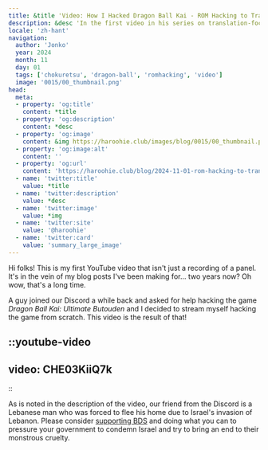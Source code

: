 ```yaml
---
title: &title 'Video: How I Hacked Dragon Ball Kai - ROM Hacking to Translate a Video Game'
description: &desc 'In the first video in his series on translation-focused ROM hacking, Jonko releases a new video about hacking Dragon Ball Kai so it can be translated!'
locale: 'zh-hant'
navigation:
  author: 'Jonko'
  year: 2024
  month: 11
  day: 01
  tags: ['chokuretsu', 'dragon-ball', 'romhacking', 'video']
  image: '0015/00_thumbnail.png'
head:
  meta:
  - property: 'og:title'
    content: *title
  - property: 'og:description'
    content: *desc
  - property: 'og:image'
    content: &img https://haroohie.club/images/blog/0015/00_thumbnail.png
  - property: 'og:image:alt'
    content: ''
  - property: 'og:url'
    content: 'https://haroohie.club/blog/2024-11-01-rom-hacking-to-translate-dbk'
  - name: 'twitter:title'
    value: *title
  - name: 'twitter:description'
    value: *desc
  - name: 'twitter:image'
    value: *img
  - name: 'twitter:site'
    value: '@haroohie'
  - name: 'twitter:card'
    value: 'summary_large_image'
---
```


Hi folks! This is my first YouTube video that isn't just a recording of a panel. It's in the vein of my blog posts I've been making for... two years now? Oh wow, that's a long time.

A guy joined our Discord a while back and asked for help hacking the game *Dragon Ball Kai: Ultimate Butouden* and I decided to stream myself hacking the game from scratch. This video is the result of that!

::youtube-video
----
video: CHE03KiiQ7k
----
::

As is noted in the description of the video, our friend from the Discord is a Lebanese man who was forced to flee his home due to Israel's invasion of Lebanon. Please consider [supporting BDS](https://bdsmovement.net/get-involved/what-to-boycott)
and doing what you can to pressure your government to condemn Israel and try to bring an end to their monstrous cruelty.